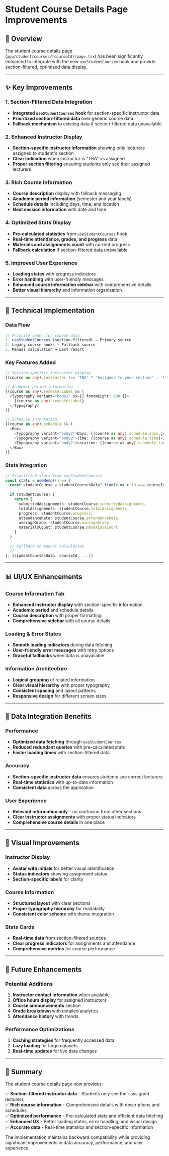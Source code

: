 # Student Course Details Page Improvements

## 🎯 Overview

The student course details page (`app/student/courses/[courseId]/page.tsx`) has been significantly enhanced to integrate with the new `useStudentCourses` hook and provide section-filtered, optimized data display.

---

## ✨ Key Improvements

### **1. Section-Filtered Data Integration**
- **Integrated `useStudentCourses` hook** for section-specific instructor data
- **Prioritized section-filtered data** over generic course data
- **Fallback mechanism** to existing data if section-filtered data unavailable

### **2. Enhanced Instructor Display**
- **Section-specific instructor information** showing only lecturers assigned to student's section
- **Clear indication** when instructor is "TBA" vs assigned
- **Proper section filtering** ensuring students only see their assigned lecturers

### **3. Rich Course Information**
- **Course description** display with fallback messaging
- **Academic period information** (semester and year labels)
- **Schedule details** including days, time, and location
- **Next session information** with date and time

### **4. Optimized Stats Display**
- **Pre-calculated statistics** from `useStudentCourses` hook
- **Real-time attendance, grades, and progress** data
- **Materials and assignments count** with current progress
- **Fallback calculation** if section-filtered data unavailable

### **5. Improved User Experience**
- **Loading states** with progress indicators
- **Error handling** with user-friendly messages
- **Enhanced course information sidebar** with comprehensive details
- **Better visual hierarchy** and information organization

---

## 🔧 Technical Implementation

### **Data Flow**
```typescript
// Priority order for course data
1. useStudentCourses (section-filtered) → Primary source
2. Legacy course hooks → Fallback source
3. Manual calculation → Last resort
```

### **Key Features Added**
```typescript
// Section-specific instructor display
{(course as any).instructor !== 'TBA' ? 'Assigned to your section' : 'No instructor assigned yet'}

// Academic period information
{(course as any).semesterLabel && (
  <Typography variant="body2" sx={{ fontWeight: 600 }}>
    {(course as any).semesterLabel}
  </Typography>
)}

// Schedule information
{(course as any).schedule && (
  <Box>
    <Typography variant="body2">Days: {(course as any).schedule.days.join(', ')}</Typography>
    <Typography variant="body2">Time: {(course as any).schedule.time}</Typography>
    <Typography variant="body2">Location: {(course as any).schedule.location}</Typography>
  </Box>
)}
```

### **Stats Integration**
```typescript
// Prioritized stats from useStudentCourses
const stats = useMemo(() => {
  const studentCourse = studentCoursesData?.find(c => c.id === courseId)
  
  if (studentCourse) {
    return {
      submittedAssignments: studentCourse.submittedAssignments,
      totalAssignments: studentCourse.totalAssignments,
      progress: studentCourse.progress,
      attendanceRate: studentCourse.attendanceRate,
      averageGrade: studentCourse.averageGrade,
      materialsCount: studentCourse.materialsCount
    }
  }
  
  // Fallback to manual calculation
  // ...
}, [studentCoursesData, courseId, ...])
```

---

## 📊 UI/UX Enhancements

### **Course Information Tab**
- **Enhanced instructor display** with section-specific information
- **Academic period** and schedule details
- **Course description** with proper formatting
- **Comprehensive sidebar** with all course details

### **Loading & Error States**
- **Smooth loading indicators** during data fetching
- **User-friendly error messages** with retry options
- **Graceful fallbacks** when data is unavailable

### **Information Architecture**
- **Logical grouping** of related information
- **Clear visual hierarchy** with proper typography
- **Consistent spacing** and layout patterns
- **Responsive design** for different screen sizes

---

## 🔄 Data Integration Benefits

### **Performance**
- **Optimized data fetching** through `useStudentCourses`
- **Reduced redundant queries** with pre-calculated stats
- **Faster loading times** with section-filtered data

### **Accuracy**
- **Section-specific instructor data** ensures students see correct lecturers
- **Real-time statistics** with up-to-date information
- **Consistent data** across the application

### **User Experience**
- **Relevant information only** - no confusion from other sections
- **Clear instructor assignments** with proper status indicators
- **Comprehensive course details** in one place

---

## 🎨 Visual Improvements

### **Instructor Display**
- **Avatar with initials** for better visual identification
- **Status indicators** showing assignment status
- **Section-specific labels** for clarity

### **Course Information**
- **Structured layout** with clear sections
- **Proper typography hierarchy** for readability
- **Consistent color scheme** with theme integration

### **Stats Cards**
- **Real-time data** from section-filtered sources
- **Clear progress indicators** for assignments and attendance
- **Comprehensive metrics** for course performance

---

## 🚀 Future Enhancements

### **Potential Additions**
1. **Instructor contact information** when available
2. **Office hours display** for assigned instructors
3. **Course announcements** section
4. **Grade breakdown** with detailed analytics
5. **Attendance history** with trends

### **Performance Optimizations**
1. **Caching strategies** for frequently accessed data
2. **Lazy loading** for large datasets
3. **Real-time updates** for live data changes

---

## 📝 Summary

The student course details page now provides:

✅ **Section-filtered instructor data** - Students only see their assigned lecturers  
✅ **Rich course information** - Comprehensive details with descriptions and schedules  
✅ **Optimized performance** - Pre-calculated stats and efficient data fetching  
✅ **Enhanced UX** - Better loading states, error handling, and visual design  
✅ **Accurate data** - Real-time statistics and section-specific information  

The implementation maintains backward compatibility while providing significant improvements in data accuracy, performance, and user experience.
